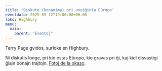 ```yaml
---
title: 'Diskuto (bonanima) pri unuiĝinta Eŭropo'
eventdato: 2025-09-12T19:00:00+00:00
loko: Highbury
menu:
  main:
    parent: "Eventoj"
---
```


Terry Page gvidos, surloke en Highbury.

<!--more-->

Ni diskutis longe, pri kio estas Eŭropo, kio gravas pri ĝi, kaj kiel disvastigi ĝiajn bonajn trajtojn. [Fotoj de la okazo](https://photos.app.goo.gl/fVCrMpAgJogDuNp89).
